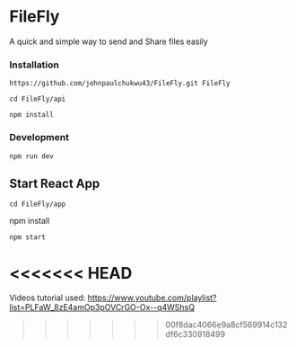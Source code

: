 # FileFly
A quick and simple way to send and Share files easily 


### Installation

``` 
https://github.com/johnpaulchukwu43/FileFly.git FileFly
```

```
cd FileFly/api

```
``` 
npm install 
```

### Development

``` npm run dev ```


## Start React App

``` 
cd FileFly/app 

```
npm install 
```
npm start
```

<<<<<<< HEAD
=======
Videos tutorial used: https://www.youtube.com/playlist?list=PLFaW_8zE4amOp3pOVCrGO-Ox--q4WShsQ

>>>>>>> 00f8dac4066e9a8cf569914c132df6c330918499
